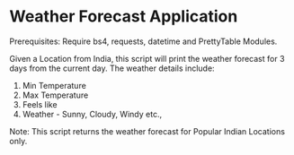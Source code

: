 # Weather Forecast Application

Prerequisites: Require bs4, requests, datetime and PrettyTable Modules.

Given a Location from India, this script will print the weather forecast for 3 days from the current day.
The weather details include:
  1. Min Temperature
  2. Max Temperature
  3. Feels like
  4. Weather - Sunny, Cloudy, Windy etc.,
  
 Note: This script returns the weather forecast for Popular Indian Locations only.
